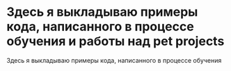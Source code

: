 # Здесь я выкладываю примеры кода, написанного в процессе обучения и работы над pet projects

Здесь я выкладываю примеры кода, написанного в процессе обучения


